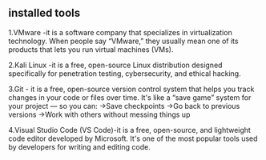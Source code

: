 installed tools
-----------------
1.VMware -it is a software company that specializes in virtualization technology. When people say “VMware,” they usually mean one of its products that lets you run virtual machines (VMs).

2.Kali Linux -it is a free, open-source Linux distribution designed specifically for penetration testing, cybersecurity, and ethical hacking.

3.Git - it is a free, open-source version control system that helps you track changes in your code or files over time.
It's like a “save game” system for your project — so you can:
 ->Save checkpoints
 ->Go back to previous versions
 ->Work with others without messing things up

 4.Visual Studio Code (VS Code)-it  is a free, open-source, and lightweight code editor developed by Microsoft. It's one of the most popular tools used by developers for writing and editing code.
